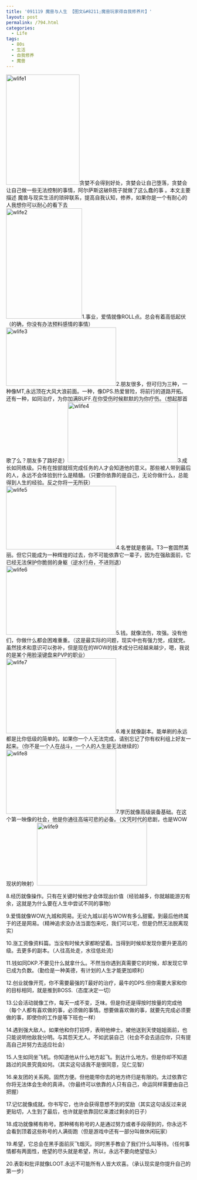 ```yaml
---
title: '091119 魔兽与人生 【图文&#8211;魔兽玩家得自我修养片】'
layout: post
permalink: /794.html
categories:
  - Life
tags:
  - 80s
  - 生活
  - 自我修养
  - 魔兽
---
```

[<img class="aligncenter size-medium wp-image-668" title="wlife1" src="http://www.80aj.com/wp-content/uploads/2009/11/wlife1-200x300.jpg" alt="wlife1" width="200" height="300" />][1]贪婪不会得到好处，贪婪会让自己堕落，贪婪会让自己做一些无法控制的事情，阿尔萨斯这破B孩子就做了这么蠢的事 。本文主要描述 魔兽与现实生活的琐碎联系，提高自我认知，修养，如果你是一个有耐心的人我想你可以耐心的看下去  
[<img class="aligncenter size-medium wp-image-669" title="wlife2" src="http://www.80aj.com/wp-content/uploads/2009/11/wlife2-207x300.jpg" alt="wlife2" width="207" height="300" />][2]1.事业，爱情就像ROLL点。总会有着高低起伏（的确，你没有办法预料感情的事情）[<img class="aligncenter size-medium wp-image-670" title="wlife3" src="http://www.80aj.com/wp-content/uploads/2009/11/wlife3-300x159.jpg" alt="wlife3" width="300" height="159" />][3]2.朋友很多，但可归为三种，一种像MT,永远顶在大风大浪前面。一种，像DPS.热爱冒险，将前行的道路开拓。还有一种，如同治疗，为你加满BUFF.在你受伤时候默默的为你疗伤。（想起那首歌了么？朋友多了路好走）[<img class="aligncenter size-medium wp-image-671" title="wlife4" src="http://www.80aj.com/wp-content/uploads/2009/11/wlife4-300x164.jpg" alt="wlife4" width="300" height="164" />][4]3.成长如同练级。只有在按部就班完成任务的人才会知道他的意义。那些被人带到最后的人，永远不会体验到什么是精髓。（只要你依靠的是自己，无论你做什么，总能得到人生的经验。反之你将一无所获）[<img class="aligncenter size-medium wp-image-672" title="wlife5" src="http://www.80aj.com/wp-content/uploads/2009/11/wlife5-300x173.jpg" alt="wlife5" width="300" height="173" />][5]4.名誉就是套装。T3一套固然美丽。但它只能成为一种辉煌的过去，你不可能依靠它一辈子，因为在强敌面前，它已经无法保护你脆弱的身躯（逆水行舟，不进则退）[<img class="aligncenter size-medium wp-image-673" title="wlife6" src="http://www.80aj.com/wp-content/uploads/2009/11/wlife6-300x188.jpg" alt="wlife6" width="300" height="188" />][6]5.钱。就像法伤，攻强。没有他们，你做什么都会困难重重。（这是最实际的问题，现实中也有强力党，成就党。虽然技术和意识可以弥补，但是现在的WOW的技术成分已经越来越少，嗯，我说的是某个用脸滚键盘来PVP的职业）[<img class="aligncenter size-medium wp-image-674" title="wlife7" src="http://www.80aj.com/wp-content/uploads/2009/11/wlife7-300x204.jpg" alt="wlife7" width="300" height="204" />][7]6.难关就像副本。能单刷的永远都是比你低级的简单的。如果你一个人无法完成，请别忘记了你有权利组上好友一起来。（你不是一个人在战斗，一个人的人生是无法继续的）[<img class="aligncenter size-medium wp-image-675" title="wlife8" src="http://www.80aj.com/wp-content/uploads/2009/11/wlife8-300x175.jpg" alt="wlife8" width="300" height="175" />][8]7.学历就像高级装备基础。在这个第一映像的社会，他是你通往高端可悲的必备。（文凭时代的悲剧，也是WOW现状的映射）[<img class="aligncenter size-medium wp-image-676" title="wlife9" src="http://www.80aj.com/wp-content/uploads/2009/11/wlife9-300x171.jpg" alt="wlife9" width="300" height="171" />][9]

8.经历就像操作。只有在关键时候他才会体现出价值（经验越多，你就越能游刃有余，这就是为什么要在人生中尝试不同的事物）

9.爱情就像WOW,九城和网易。无论九城以前与WOW有多么甜蜜。到最后他终属于的还是网易。（精神追求没办法当面包来吃，我们可以宅，但是仍然无法脱离现实）

10.涨工资像资料篇。当没有时候大家都盼望着。当得到时候却发现你要升更高的级。去更多的副本。（人往高处走，水往低处流）

11.钱如同DKP.不要见什么就拿什么。不然当你遇到真需要它的时候，却发现它早已成为负数。（勤俭是一种美德，有计划的人生才能更加顺利）

12.创业就像开荒，你不需要最强的T最好的治疗，最牛的DPS.但你需要大家和你的目标相同，就是推到BOSS.（态度决定一切）

13.公会活动就像工作，每天一成不变，乏味。但是你还是得按时按量的完成他（每个人都有喜欢做的事，必须做的事情。想要做喜欢做的事，就要先完成必须要做的事，即使你的工作是等下班也一样）

14.遇到强大敌人。如果他和你打招呼，表明他绅士。被他送到天使姐姐面前，也只能说明他敌我分明。与其怨天尤人。不如武装自己（社会不会去适应你，只有提高自己并努力去适应社会）

15.人生如同坐飞机。你知道他从什么地方起飞。到达什么地方。但是你却不知道路过的风景究竟如何。（其实这句话我不是很同意，见仁见智）

16.亲友团的关系网。固然方便。但他能带你去的地方终归是有限的。太过依靠它你将无法体会生命的真谛。（你最终可以依靠的人只有自己，命运同样需要由自己把握）

17.记忆就像成就。你书写它，也许会获得意想不到的奖励（其实这句话反过来说更贴切，人生到了最后，也许就是依靠回忆来渡过剩余的日子）

18.成功就像稀有称号。那种稀有称号的人是通过努力或者手段得到的，你永远不会看到顶着这些称号的人满街跑（但是游戏中还有一部分叫做休闲玩家）

19.希望，它总会在黑手面前灰飞烟灭。同时黑手教会了我们什么叫等待。（任何事情都有两面性，绝望的尽头就是希望，所以，永远不要向绝望低头）

20.表彰和批评就像LOOT.永远不可能所有人皆大欢喜。（承认现实是你提升自己的第一步）

<div id="_mcePaste" style="position: absolute; left: -10000px; top: 1420px; width: 1px; height: 1px; overflow-x: hidden; overflow-y: hidden;">
  8.经历就像操作。只有在关键时候他才会体现出价值（经验越多，你就越能游刃有余，这就是为什么要在人生中尝试不同的事物）
</div>

<div id="_mcePaste" style="position: absolute; left: -10000px; top: 1420px; width: 1px; height: 1px; overflow-x: hidden; overflow-y: hidden;">
  9.爱情就像WOW,九城和网易。无论九城以前与WOW有多么甜蜜。到最后他终属于的还是网易。（精神追求没办法当面包来吃，我们可以宅，但是仍然无法脱离现实）
</div>

<div id="_mcePaste" style="position: absolute; left: -10000px; top: 1420px; width: 1px; height: 1px; overflow-x: hidden; overflow-y: hidden;">
  10.涨工资像资料篇。当没有时候大家都盼望着。当得到时候却发现你要升更高的级。去更多的副本。（人往高处走，水往低处流）
</div>

<div id="_mcePaste" style="position: absolute; left: -10000px; top: 1420px; width: 1px; height: 1px; overflow-x: hidden; overflow-y: hidden;">
  11.钱如同DKP.不要见什么就拿什么。不然当你遇到真需要它的时候，却发现它早已成为负数。（勤俭是一种美德，有计划的人生才能更加顺利）
</div>

<div id="_mcePaste" style="position: absolute; left: -10000px; top: 1420px; width: 1px; height: 1px; overflow-x: hidden; overflow-y: hidden;">
  12.创业就像开荒，你不需要最强的T最好的治疗，最牛的DPS.但你需要大家和你的目标相同，就是推到BOSS.（态度决定一切）
</div>

<div id="_mcePaste" style="position: absolute; left: -10000px; top: 1420px; width: 1px; height: 1px; overflow-x: hidden; overflow-y: hidden;">
  13.公会活动就像工作，每天一成不变，乏味。但是你还是得按时按量的完成他（每个人都有喜欢做的事，必须做的事情。想要做喜欢做的事，就要先完成必须要做的事，即使你的工作是等下班也一样）
</div>

<div id="_mcePaste" style="position: absolute; left: -10000px; top: 1420px; width: 1px; height: 1px; overflow-x: hidden; overflow-y: hidden;">
  14.遇到强大敌人。如果他和你打招呼，表明他绅士。被他送到天使姐姐面前，也只能说明他敌我分明。与其怨天尤人。不如武装自己（社会不会去适应你，只有提高自己并努力去适应社会）
</div>

<div id="_mcePaste" style="position: absolute; left: -10000px; top: 1420px; width: 1px; height: 1px; overflow-x: hidden; overflow-y: hidden;">
  15.人生如同坐飞机。你知道他从什么地方起飞。到达什么地方。但是你却不知道路过的风景究竟如何。（其实这句话我不是很同意，见仁见智）
</div>

<div id="_mcePaste" style="position: absolute; left: -10000px; top: 1420px; width: 1px; height: 1px; overflow-x: hidden; overflow-y: hidden;">
  16.亲友团的关系网。固然方便。但他能带你去的地方终归是有限的。太过依靠它你将无法体会生命的真谛。（你最终可以依靠的人只有自己，命运同样需要由自己把握）
</div>

<div id="_mcePaste" style="position: absolute; left: -10000px; top: 1420px; width: 1px; height: 1px; overflow-x: hidden; overflow-y: hidden;">
  17.记忆就像成就。你书写它，也许会获得意想不到的奖励（其实这句话反过来说更贴切，人生到了最后，也许就是依靠回忆来渡过剩余的日子）
</div>

<div id="_mcePaste" style="position: absolute; left: -10000px; top: 1420px; width: 1px; height: 1px; overflow-x: hidden; overflow-y: hidden;">
  18.成功就像稀有称号。那种稀有称号的人是通过努力或者手段得到的，你永远不会看到顶着这些称号的人满街跑（但是游戏中还有一部分叫做休闲玩家）
</div>

<div id="_mcePaste" style="position: absolute; left: -10000px; top: 1420px; width: 1px; height: 1px; overflow-x: hidden; overflow-y: hidden;">
  19.希望，它总会在黑手面前灰飞烟灭。同时黑手教会了我们什么叫等待。（任何事情都有两面性，绝望的尽头就是希望，所以，永远不要向绝望低头）
</div>

<div id="_mcePaste" style="position: absolute; left: -10000px; top: 1420px; width: 1px; height: 1px; overflow-x: hidden; overflow-y: hidden;">
  20.表彰和批评就像LOOT.永远不可能所有人皆大欢喜。（承认现实是你提升自己的第一步）
</div>

 [1]: http://www.80aj.com/wp-content/uploads/2009/11/wlife1.jpg
 [2]: http://www.80aj.com/wp-content/uploads/2009/11/wlife2.jpg
 [3]: http://www.80aj.com/wp-content/uploads/2009/11/wlife3.jpg
 [4]: http://www.80aj.com/wp-content/uploads/2009/11/wlife4.jpeg
 [5]: http://www.80aj.com/wp-content/uploads/2009/11/wlife5.jpeg
 [6]: http://www.80aj.com/wp-content/uploads/2009/11/wlife6.jpeg
 [7]: http://www.80aj.com/wp-content/uploads/2009/11/wlife7.jpeg
 [8]: http://www.80aj.com/wp-content/uploads/2009/11/wlife8.jpeg
 [9]: http://www.80aj.com/wp-content/uploads/2009/11/wlife9.jpeg